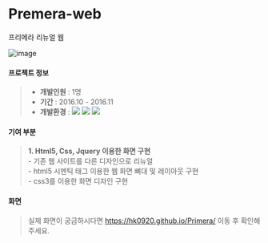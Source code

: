 # Premera-web
프리메라 리뉴얼 웹

![image](https://user-images.githubusercontent.com/75876034/155290907-c8ef5ad0-fffc-47c9-9628-434c8d534eee.png)

#### 프로젝트 정보
> * **개발인원** : 1명
> * **기간** : 2016.10 - 2016.11
> * **개발환경** : 
    <span><img src="https://img.shields.io/badge/HTML-e34f26?style=flat&logo=html5&logoColor=white"/></span>
    <span><img src="https://img.shields.io/badge/CSS-1572b6?style=flat&logo=css3&logoColor=white"/></span>
    <span><img src="https://img.shields.io/badge/jQuery-0769ad?style=flat&logo=jquery&logoColor=white"/></span>

#### 기여 부분
>   **1. Html5, Css, Jquery 이용한 화면 구현**   
>     - 기존 웹 사이트를 다른 디자인으로 리뉴얼   
>     - html5 시멘틱 태그 이용한 웹 화면 뼈대 및 레이아웃 구현  
>     - css3를 이용한 화면 디자인 구현  
#### 화면
>   실제 화면이 궁금하시다면 https://hk0920.github.io/Primera/ 이동 후 확인해주세요.
